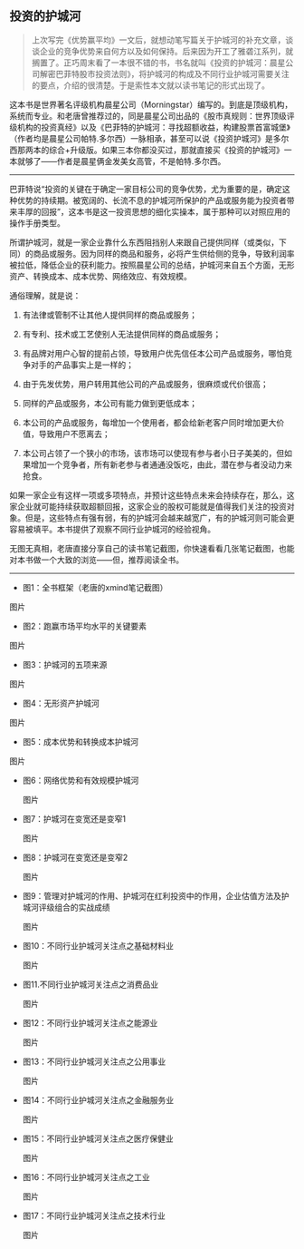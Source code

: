 ## 投资的护城河

> 上次写完《优势赢平均》一文后，就想动笔写篇关于护城河的补充文章，谈谈企业的竞争优势来自何方以及如何保持。后来因为开工了雅砻江系列，就搁置了。正巧周末看了一本很不错的书，书名就叫《投资的护城河：晨星公司解密巴菲特股市投资法则》，将护城河的构成及不同行业护城河需要关注的要点，介绍的很清楚。于是索性本文就以读书笔记的形式出现了。

这本书是世界著名评级机构晨星公司（Morningstar）编写的。到底是顶级机构，系统而专业。和老唐曾推荐过的，同是晨星公司出品的《股市真规则：世界顶级评级机构的投资真经》以及《巴菲特的护城河：寻找超额收益，构建股票首富城堡》（作者均是晨星公司帕特.多尔西）一脉相承，甚至可以说《投资护城河》是多尔西那两本的综合+升级版。如果三本你都没买过，那就直接买《投资的护城河》一本就够了——作者是晨星俩金发美女高管，不是帕特.多尔西。

---

巴菲特说“投资的关键在于确定一家目标公司的竞争优势，尤为重要的是，确定这种优势的持续期。被宽阔的、长流不息的护城河所保护的产品或服务能为投资者带来丰厚的回报”，这本书是这一投资思想的细化实操本，属于那种可以对照应用的操作手册类型。



所谓护城河，就是一家企业靠什么东西阻挡别人来跟自己提供同样（或类似，下同）的商品或服务。因为同样的商品和服务，必将产生供给侧的竞争，导致利润率被拉低，降低企业的获利能力。按照晨星公司的总结，护城河来自五个方面，无形资产、转换成本、成本优势、网络效应、有效规模。



通俗理解，就是说：

1. 有法律或管制不让其他人提供同样的商品或服务；

2. 有专利、技术或工艺使别人无法提供同样的商品或服务；

3. 有品牌对用户心智的提前占领，导致用户优先信任本公司产品或服务，哪怕竞争对手的产品事实上是一样的；

4. 由于先发优势，用户转用其他公司的产品或服务，很麻烦或代价很高；

5. 同样的产品或服务，本公司有能力做到更低成本；

6. 本公司的产品或服务，每增加一个使用者，都会给新老客户同时增加更大价值，导致用户不愿离去；

7. 本公司占领了一个狭小的市场，该市场可以使现有参与者小日子美美的，但如果增加一个竞争者，所有新老参与者通通没饭吃，由此，潜在参与者没动力来抢食。



如果一家企业有这样一项或多项特点，并预计这些特点未来会持续存在，那么，这家企业就可能持续获取超额回报，这家企业的股权可能就是值得我们关注的投资对象。但是，这些特点有强有弱，有的护城河会越来越宽广，有的护城河则可能会更容易被填平。本书提供了观察不同行业护城河的经验视角。



无图无真相，老唐直接分享自己的读书笔记截图，你快速看看几张笔记截图，也能对本书做一个大致的浏览——但，推荐阅读全书。

---

- 图1：全书框架（老唐的xmind笔记截图）

图片

- 图2：跑赢市场平均水平的关键要素

图片

- 图3：护城河的五项来源

图片

- 图4：无形资产护城河

 图片

- 图5：成本优势和转换成本护城河

 图片

- 图6：网络优势和有效规模护城河

  图片
- 图7：护城河在变宽还是变窄1

  图片

- 图8：护城河在变宽还是变窄2

  图片

- 图9：管理对护城河的作用、护城河在红利投资中的作用，企业估值方法及护城河评级组合的实战成绩

  图片

- 图10：不同行业护城河关注点之基础材料业

  图片

- 图11.不同行业护城河关注点之消费品业

  图片

- 图12：不同行业护城河关注点之能源业

  图片

- 图13：不同行业护城河关注点之公用事业

  图片

- 图14：不同行业护城河关注点之金融服务业

  图片

- 图15：不同行业护城河关注点之医疗保健业

  图片

- 图16：不同行业护城河关注点之工业

  图片

- 图17：不同行业护城河关注点之技术行业

  图片